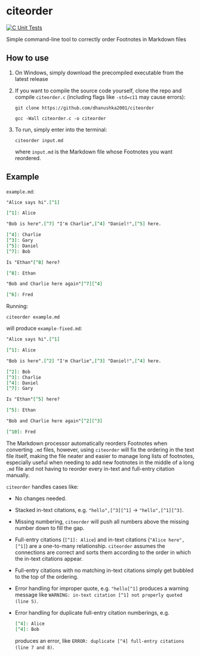 # citeorder
[![C Unit Tests](https://github.com/dhanushka2001/citeorder/actions/workflows/main.yml/badge.svg)](https://github.com/dhanushka2001/citeorder/actions/workflows/main.yml)

Simple command-line tool to correctly order Footnotes in Markdown files

## How to use

1. On Windows, simply download the precompiled executable from the latest release
2. If you want to compile the source code yourself, clone the repo and compile ``citeorder.c`` (including flags like ``-std=c11`` may cause errors):

   ```console
   git clone https://github.com/dhanushka2001/citeorder
   ```
   
   ```console
   gcc -Wall citeorder.c -o citeorder
   ```
3. To run, simply enter into the terminal:

   ```console
   citeorder input.md
   ```

   where ``input.md`` is the Markdown file whose Footnotes you want reordered.

## Example

``example.md``:

```md
"Alice says hi".[^1]

[^1]: Alice

"Bob is here".[^7] "I'm Charlie",[^4] "Daniel!",[^5] here.

[^4]: Charlie
[^3]: Gary
[^5]: Daniel
[^7]: Bob

Is "Ethan"[^8] here?

[^8]: Ethan

"Bob and Charlie here again"[^7][^4]

[^6]: Fred
```

Running:

```console
citeorder example.md
```

will produce ``example-fixed.md``:

```md
"Alice says hi".[^1]

[^1]: Alice

"Bob is here".[^2] "I'm Charlie",[^3] "Daniel!",[^4] here.

[^2]: Bob
[^3]: Charlie
[^4]: Daniel
[^7]: Gary

Is "Ethan"[^5] here?

[^5]: Ethan

"Bob and Charlie here again"[^2][^3]

[^10]: Fred
```

The Markdown processor automatically reorders Footnotes when converting ``.md`` files, however, using ``citeorder`` will fix the ordering in the text file itself, making the file neater and easier to manage long lists of footnotes, especially useful when needing to add new footnotes in the middle of a long ``.md`` file and not having to reorder every in-text and full-entry citation manually.

``citeorder`` handles cases like:

* No changes needed.
* Stacked in-text citations, e.g. ``"hello",[^3][^1]`` → ``"hello",[^1][^3]``.
* Missing numbering, ``citeorder`` will push all numbers above the missing number down to fill the gap.
* Full-entry citations (``[^1]: Alice``) and in-text citations (``"Alice here",[^1]``) are a one-to-many relationship. ``citeorder`` assumes the connections are correct and sorts them according to the order in which the in-text citations appear.
* Full-entry citations with no matching in-text citations simply get bubbled to the top of the ordering.
* Error handling for improper quote, e.g. ``"hello[^1]`` produces a warning message like ``WARNING: in-text citation [^1] not properly quoted (line 5)``.
* Error handling for duplicate full-entry citation numberings, e.g.

  ```md
  [^4]: Alice
  [^4]: Bob
  ```
  
  produces an error, like ``ERROR: duplicate [^4] full-entry citations (line 7 and 8)``.
